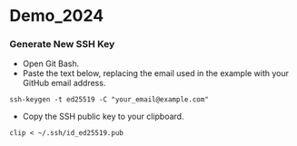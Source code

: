 # Demo_2024


### Generate New SSH Key
- Open Git Bash.
- Paste the text below, replacing the email used in the example with your GitHub email address.
```
ssh-keygen -t ed25519 -C "your_email@example.com"

```
- Copy the SSH public key to your clipboard.
```
clip < ~/.ssh/id_ed25519.pub

```